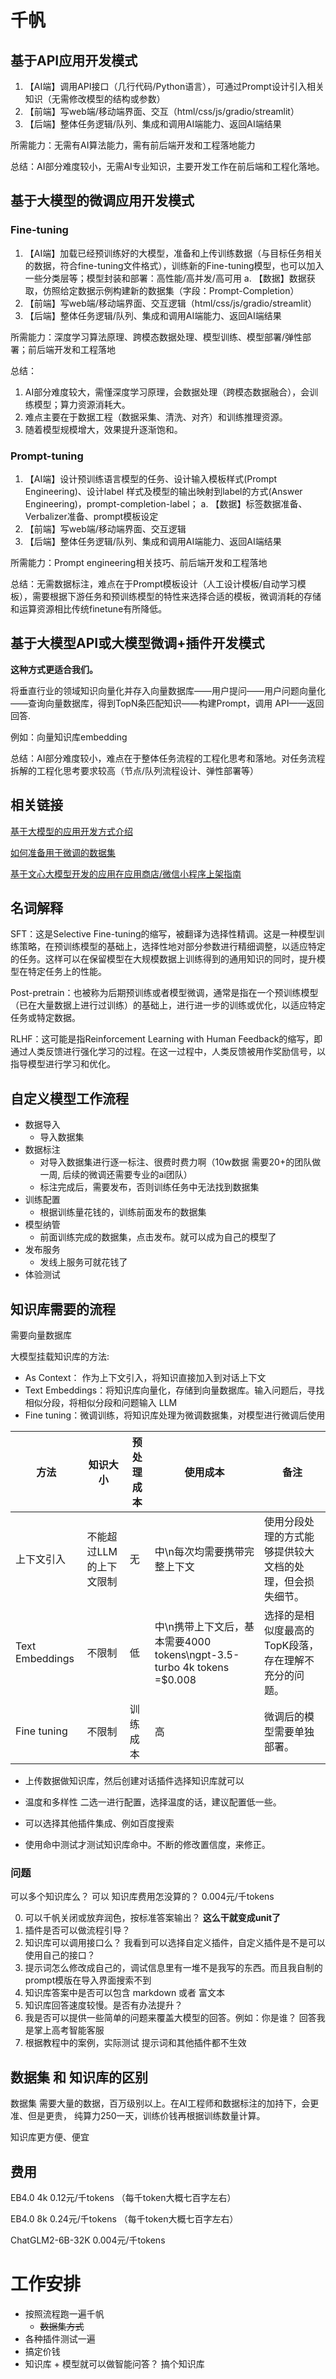 # 千帆


## 基于API应用开发模式

1. 【AI端】调用API接口（几行代码/Python语言），可通过Prompt设计引入相关知识（无需修改模型的结构或参数）
2. 【前端】写web端/移动端界面、交互（html/css/js/gradio/streamlit）
3. 【后端】整体任务逻辑/队列、集成和调用AI端能力、返回AI端结果

所需能力：无需有AI算法能力，需有前后端开发和工程落地能力

总结：AI部分难度较小，无需AI专业知识，主要开发工作在前后端和工程化落地。


## 基于大模型的微调应用开发模式

### Fine-tuning

1. 【AI端】加载已经预训练好的大模型，准备和上传训练数据（与目标任务相关的数据，符合fine-tuning文件格式），训练新的Fine-tuning模型，也可以加入一些分类层等；模型封装和部署：高性能/高并发/高可用
  a. 【数据】数据获取，仿照给定数据示例构建新的数据集（字段：Prompt-Completion）
2. 【前端】写web端/移动端界面、交互逻辑（html/css/js/gradio/streamlit）
3. 【后端】整体任务逻辑/队列、集成和调用AI端能力、返回AI端结果

所需能力：深度学习算法原理、跨模态数据处理、模型训练、模型部署/弹性部署；前后端开发和工程落地

总结：
1. AI部分难度较大，需懂深度学习原理，会数据处理（跨模态数据融合），会训练模型；算力资源消耗大。
2. 难点主要在于数据工程（数据采集、清洗、对齐）和训练推理资源。
3. 随着模型规模增大，效果提升逐渐饱和。

### Prompt-tuning

1. 【AI端】设计预训练语言模型的任务、设计输入模板样式(Prompt Engineering)、设计label 样式及模型的输出映射到label的方式(Answer Engineering)，prompt-completion-label；
  a. 【数据】标签数据准备、Verbalizer准备、prompt模板设定
2. 【前端】写web端/移动端界面、交互逻辑
3. 【后端】整体任务逻辑/队列、集成和调用AI端能力、返回AI端结果

所需能力：Prompt engineering相关技巧、前后端开发和工程落地

总结：无需数据标注，难点在于Prompt模板设计（人工设计模板/自动学习模板），需要根据下游任务和预训练模型的特性来选择合适的模板，微调消耗的存储和运算资源相比传统finetune有所降低。


## 基于大模型API或大模型微调+插件开发模式

**这种方式更适合我们。**

将垂直行业的领域知识向量化并存入向量数据库——用户提问——用户问题向量化——查询向量数据库，得到TopN条匹配知识——构建Prompt，调用 API——返回回答.

例如：向量知识库embedding

总结：AI部分难度较小，难点在于整体任务流程的工程化思考和落地。对任务流程拆解的工程化思考要求较高（节点/队列流程设计、弹性部署等）

## 相关链接 

[基于大模型的应用开发方式介绍](https://cloud.baidu.com/qianfandev/topic/267755)

[如何准备用于微调的数据集](https://cloud.baidu.com/qianfandev/topic/267759)

[基于文心大模型开发的应用在应用商店/微信小程序上架指南](https://cloud.baidu.com/qianfandev/topic/267218)



## 名词解释 

SFT：这是Selective Fine-tuning的缩写，被翻译为选择性精调。这是一种模型训练策略，在预训练模型的基础上，选择性地对部分参数进行精细调整，以适应特定的任务。这样可以在保留模型在大规模数据上训练得到的通用知识的同时，提升模型在特定任务上的性能。

Post-pretrain：也被称为后期预训练或者模型微调，通常是指在一个预训练模型（已在大量数据上进行过训练）的基础上，进行进一步的训练或优化，以适应特定任务或特定数据。

RLHF：这可能是指Reinforcement Learning with Human Feedback的缩写，即通过人类反馈进行强化学习的过程。在这一过程中，人类反馈被用作奖励信号，以指导模型进行学习和优化。


## 自定义模型工作流程

  * 数据导入
    * 导入数据集
  * 数据标注
    * 对导入数据集进行逐一标注、很费时费力啊（10w数据 需要20+的团队做一周, 后续的微调还需要专业的ai团队）
    * 标注完成后，需要发布，否则训练任务中无法找到数据集
  * 训练配置
    * 根据训练量花钱的，训练前面发布的数据集
  * 模型纳管
    * 前面训练完成的数据集，点击发布。就可以成为自己的模型了
  * 发布服务
    * 发线上服务可就花钱了
  * 体验测试

## 知识库需要的流程

需要向量数据库

大模型挂载知识库的方法:

* As Context： 作为上下文引入，将知识直接加入到对话上下文
* Text Embeddings：将知识库向量化，存储到向量数据库。输入问题后，寻找相似分段，将相似分段和问题输入 LLM
* Fine tuning：微调训练，将知识库处理为微调数据集，对模型进行微调后使用

| 方法            | 知识大小                | 预处理成本 | 使用成本                                                               | 备注                                                     |
| --------------- | ----------------------- | ---------- | ---------------------------------------------------------------------- | -------------------------------------------------------- |
| 上下文引入      | 不能超过LLM的上下文限制 | 无         | 中\n每次均需要携带完整上下文                                           | 使用分段处理的方式能够提供较大文档的处理，但会损失细节。 |
| Text Embeddings | 不限制                  | 低         | 中\n携带上下文后，基本需要4000 tokens\ngpt-3.5-turbo 4k tokens =$0.008 | 选择的是相似度最高的TopK段落，存在理解不充分的问题。     |
| Fine tuning     | 不限制                  | 训练成本   | 高                                                                     | 微调后的模型需要单独部署。                               |



* 上传数据做知识库，然后创建对话插件选择知识库就可以


* 温度和多样性 二选一进行配置，选择温度的话，建议配置低一些。
* 可以选择其他插件集成、例如百度搜索
* 使用命中测试才测试知识库命中。不断的修改置信度，来修正。

### 问题

可以多个知识库么？  可以
知识库费用怎没算的？ 0.004元/千tokens


0. 可以千帆关闭或放弃润色，按标准答案输出？  **这么干就变成unit了**
1. 插件是否可以做流程引导？ 
2. 知识库可以调用接口么？ 我看到可以选择自定义插件，自定义插件是不是可以使用自己的接口？
3. 提示词怎么修改成自己的，调试信息里有一堆不是我写的东西。而且我自制的prompt模版在导入界面搜索不到 
4. 知识库答案中是否可以包含 markdown 或者 富文本 
5. 知识库回答速度较慢。是否有办法提升？
6. 我是否可以提供一些简单的问题来覆盖大模型的回答。例如：你是谁？ 回答我是掌上高考智能客服 
7. 根据教程中的案例，实际测试 提示词和其他插件都不生效 



## 数据集 和 知识库的区别 

数据集 需要大量的数据，百万级别以上。在AI工程师和数据标注的加持下，会更准、但是更贵， 纯算力250一天，训练价钱再根据训练数量计算。

知识库更方便、便宜

## 费用

EB4.0  4k  0.12元/千tokens （每千token大概七百字左右） 

EB4.0  8k  0.24元/千tokens （每千token大概七百字左右） 

ChatGLM2-6B-32K  0.004元/千tokens

# 工作安排

*  按照流程跑一遍千帆
   *  ~~数据集方式~~
*  各种插件测试一遍
*  搞定价钱
*  知识库 + 模型就可以做智能问答？ 搞个知识库


